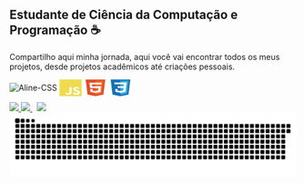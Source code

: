 
<h2>Estudante de Ciência da Computação e Programação ☕</h2>
<p>Compartilho aqui minha jornada, aqui você vai encontrar todos os meus projetos,
desde projetos acadêmicos até criações pessoais.
</p>

<div style="display: inline-block; margin-bottom: 10px;">
  <img align="center" alt="Aline-CSS" height="30" width="40" src="https://icongr.am/devicon/java-original-wordmark.svg?size=128&color=currentColor">
  <img align="center" alt="Aline-js" height="30" width="40" src="https://raw.githubusercontent.com/devicons/devicon/master/icons/javascript/javascript-plain.svg">
  <img align="center" alt="Aline-HTML" height="30" width="40" src="https://raw.githubusercontent.com/devicons/devicon/master/icons/html5/html5-original.svg">
  <img align="center" alt="Aline-CSS" height="30" width="40" src="https://raw.githubusercontent.com/devicons/devicon/master/icons/css3/css3-original.svg">

  
</div>
<br>

<div>
  <a href="mailto:diaslasta@gmail.com" target="_blank">
    <img src="https://img.shields.io/badge/-Gmail-000?style=for-the-badge&logo=gmail&logoColor=FF00F6&color=000000" style="height: 30px;">
  </a>

  <a href="https://www.linkedin.com/in/aline-lasta-b456b7263/" target="_blank" style="margin-right: 8px;">
    <img src="https://img.shields.io/badge/-LinkedIn-000?style=for-the-badge&logo=linkedin&logoColor=FF00F6&color=000000" style="height: 30px;">
  </a>

  <a href="https://www.instagram.com/ally.lasta/" target="_blank">
    <img src="https://img.shields.io/badge/-Instagram-000?style=for-the-badge&logo=instagram&logoColor=FF00F6&color=000000" style="height: 30px;">
  </a>
</div>

<picture align="center">
  <source media="(prefers-color-scheme: dark)" srcset="https://raw.githubusercontent.com/AlineDLasta/AlineDLasta/output/github-contribution-grid-snake-dark.svg">
  <source media="(prefers-color-scheme: light)" srcset="https://raw.githubusercontent.com/AlineDLasta/AlineDLasta/output/github-contribution-grid-snake-dark.svg">
  <img align="center" alt="github contribution grid snake animation" src="https://raw.githubusercontent.com/AlineDLasta/AlineDLasta/output/github-contribution-grid-snake.svg">
</picture>
